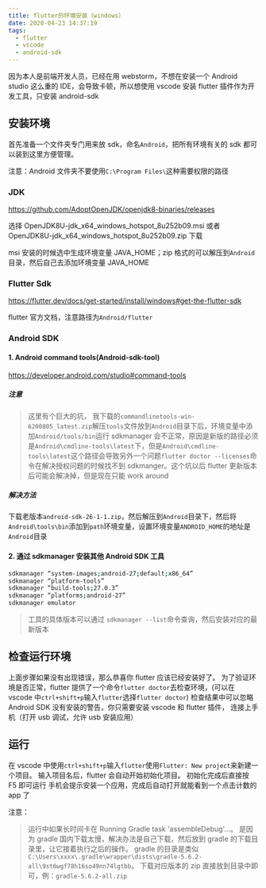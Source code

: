 ```yaml
---
title: flutter的环境安装（windows）
date: 2020-04-23 14:37:19
tags:
  - flutter
  - vscode
  - android-sdk
---
```


因为本人是前端开发人员，已经在用 webstorm，不想在安装一个 Android studio 这么重的 IDE，会导致卡顿，所以想使用 vscode 安装 flutter 插件作为开发工具，只安装 android-sdk

## 安装环境

首先准备一个文件夹专门用来放 sdk，命名`Android`，把所有环境有关的 sdk 都可以装到这里方便管理。

注意：Android 文件夹不要使用`C:\Program Files\`这种需要权限的路径

### JDK

<https://github.com/AdoptOpenJDK/openjdk8-binaries/releases>

选择 OpenJDK8U-jdk_x64_windows_hotspot_8u252b09.msi 或者 OpenJDK8U-jdk_x64_windows_hotspot_8u252b09.zip 下载

msi 安装的时候选中生成环境变量 JAVA_HOME；zip 格式的可以解压到`Android`目录，然后自己去添加环境变量 JAVA_HOME

### Flutter Sdk

<https://flutter.dev/docs/get-started/install/windows#get-the-flutter-sdk>

flutter 官方文档，注意路径为`Android/flutter`

### Android SDK

#### 1. Android command tools(Android-sdk-tool)

<https://developer.android.com/studio#command-tools>

##### 注意

> 这里有个巨大的坑， 我下载的`commandlinetools-win-6200805_latest.zip`解压`tools`文件放到`Android`目录下后，环境变量中添加`Android/tools/bin`运行 sdkmanager 会不正常，原因是新版的路径必须是`Android\cmdline-tools\latest`下，但是`Android\cmdline-tools\latest`这个路径会导致另外一个问题`flutter doctor --licenses`命令在解决授权问题的时候找不到 sdkmanger。这个坑以后 flutter 更新版本后可能会解决掉，但是现在只能 work around

##### 解决方法

下载老版本`android-sdk-26-1-1.zip`，然后解压到`Android`目录下，然后将`Android\tools\bin`添加到`path`环境变量，设置环境变量`ANDROID_HOME`的地址是`Android`目录

#### 2. 通过 sdkmanager 安装其他 Android SDK 工具

```bash
sdkmanager “system-images;android-27;default;x86_64”
sdkmanager “platform-tools”
sdkmanager “build-tools;27.0.3”
sdkmanager “platforms;android-27”
sdkmanager emulator
```

> 工具的具体版本可以通过 `sdkmanager --list`命令查询，然后安装对应的最新版本

## 检查运行环境

上面步骤如果没有出现错误，那么恭喜你 flutter 应该已经安装好了。
为了验证环境是否正常，flutter 提供了一个命令`flutter doctor`去检查环境，(可以在 vscode 中`ctrl+shift+p`输入`flutter`选择`flutter doctor`)
检查结果中可以忽略 Android SDK 没有安装的警告，你只需要安装 vscode 和 flutter 插件，
连接上手机（打开 usb 调试，允许 usb 安装应用）

## 运行

在 vscode 中使用`ctrl+shift+p`输入`flutter`使用`Flutter: New project`来新建一个项目。
输入项目名后，flutter 会自动开始初始化项目。
初始化完成后直接按 F5 即可运行
手机会提示安装一个应用，完成后自动打开就能看到一个点击计数的 app 了

注意：

> 运行中如果长时间卡在 Running Gradle task 'assembleDebug'...。
> 是因为 gradle 国内下载太慢，解决办法是自己下载，然后放到 gradle 的下载目录里，让它接着执行之后的操作。
> gradle 的目录是类似`C:\Users\xxxx\.gradle\wrapper\dists\gradle-5.6.2-all\9st6wgf78h16so49nn74lgtbb`。
> 下载对应版本的 zip 直接放到目录中即可，例：`gradle-5.6.2-all.zip`
